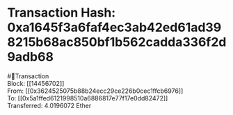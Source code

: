 
Transaction Hash: 0xa1645f3a6faf4ec3ab42ed61ad398215b68ac850bf1b562cadda336f2d9adb68
====================================================================================
  
#💸Transaction  
Block: [[14456702]]  
From: [[0x3624525075b88b24ecc29ce226b0cec1ffcb6976]]  
To: [[0x5a1ffed6121998510a6886817e77f17e0dd82472]]  
Transferred: 4.0196072 Ether